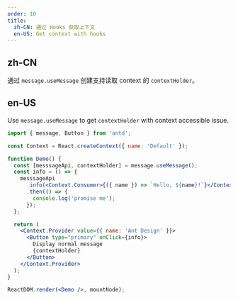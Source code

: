 ```yaml
---
order: 10
title:
  zh-CN: 通过 Hooks 获取上下文
  en-US: Get context with hooks
---
```


## zh-CN

通过 `message.useMessage` 创建支持读取 context 的 `contextHolder`。

## en-US

Use `message.useMessage` to get `contextHolder` with context accessible issue.

```jsx
import { message, Button } from 'antd';

const Context = React.createContext({ name: 'Default' });

function Demo() {
  const [messsageApi, contextHolder] = message.useMessage();
  const info = () => {
    messsageApi
      .info(<Context.Consumer>{({ name }) => `Hello, ${name}!`}</Context.Consumer>, 3)
      .then(() => {
        console.log('promise me');
      });
  };

  return (
    <Context.Provider value={{ name: 'Ant Design' }}>
      <Button type="primary" onClick={info}>
        Display normal message
        {contextHolder}
      </Button>
    </Context.Provider>
  );
}

ReactDOM.render(<Demo />, mountNode);
```
